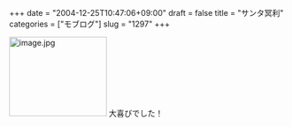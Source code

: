 +++
date = "2004-12-25T10:47:06+09:00"
draft = false
title = "サンタ冥利"
categories = ["モブログ"]
slug = "1297"
+++

<img src="http://ieiri.jp/img/ch6.jpg" class="pict" width="176" height="144" alt="image.jpg" />
大喜びでした！
